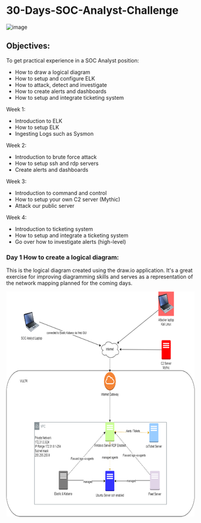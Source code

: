 # 30-Days-SOC-Analyst-Challenge

![image](https://github.com/user-attachments/assets/ef85aaab-308d-447c-8f09-4794ebe75ee7)

## Objectives:
To get practical experience in a SOC Analyst position:
* How to draw a logical diagram
* How to setup and configure ELK
* How to attack, detect and investigate
* How to create alerts and dashboards
* How to setup and integrate ticketing system

Week 1:
* Introduction to ELK
* How to setup ELK
* Ingesting Logs such as Sysmon
  
Week 2:
* Introduction to brute force attack
* How to setup ssh and rdp servers
* Create alerts and dashboards
  
Week 3:
* Introduction to command and control
* How to setup your own C2 server (Mythic)
* Attack our public server

Week 4:
* Introduction to ticketing system
* How to setup and integrate a ticketing system
* Go over how to investigate alerts (high-level)

### Day 1 How to create a logical diagram:

This is the logical diagram created using the draw.io application. It's a great exercise for improving diagramming skills and serves as a representation of the network mapping planned for the coming days.

<img src="https://github.com/Matteobarcelona/30-Days-SOC-Analyst-Challenge/blob/main/30%20days%20SOC%20Analyst%20Challenge.drawio.png" alt="30 Days SOC Analyst Challenge Diagram" width="700" height="600" />

